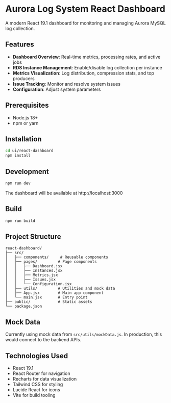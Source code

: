 # Aurora Log System React Dashboard

A modern React 19.1 dashboard for monitoring and managing Aurora MySQL log collection.

## Features

- **Dashboard Overview**: Real-time metrics, processing rates, and active jobs
- **RDS Instance Management**: Enable/disable log collection per instance
- **Metrics Visualization**: Log distribution, compression stats, and top producers
- **Issue Tracking**: Monitor and resolve system issues
- **Configuration**: Adjust system parameters

## Prerequisites

- Node.js 18+ 
- npm or yarn

## Installation

```bash
cd ui/react-dashboard
npm install
```

## Development

```bash
npm run dev
```

The dashboard will be available at http://localhost:3000

## Build

```bash
npm run build
```

## Project Structure

```
react-dashboard/
├── src/
│   ├── components/     # Reusable components
│   ├── pages/         # Page components
│   │   ├── Dashboard.jsx
│   │   ├── Instances.jsx
│   │   ├── Metrics.jsx
│   │   ├── Issues.jsx
│   │   └── Configuration.jsx
│   ├── utils/         # Utilities and mock data
│   ├── App.jsx        # Main app component
│   └── main.jsx       # Entry point
├── public/            # Static assets
└── package.json
```

## Mock Data

Currently using mock data from `src/utils/mockData.js`. In production, this would connect to the backend APIs.

## Technologies Used

- React 19.1
- React Router for navigation
- Recharts for data visualization
- Tailwind CSS for styling
- Lucide React for icons
- Vite for build tooling
